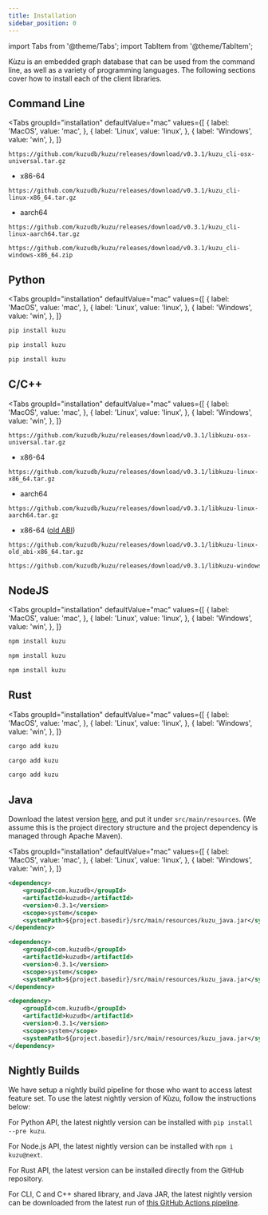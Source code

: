 ```yaml
---
title: Installation
sidebar_position: 0
---
```


import Tabs from '@theme/Tabs';
import TabItem from '@theme/TabItem';

Kùzu is an embedded graph database that can be used from the command line, as well as
a variety of programming languages. The following sections cover how to install each of the
client libraries.

## Command Line

<Tabs groupId="installation" defaultValue="mac" values={[
      { label: 'MacOS', value: 'mac', },
      { label: 'Linux', value: 'linux', },
      { label: 'Windows', value: 'win', },
  ]}
>
<TabItem value="mac">

```
https://github.com/kuzudb/kuzu/releases/download/v0.3.1/kuzu_cli-osx-universal.tar.gz
```

</TabItem>

<TabItem value="linux">

- x86-64

```
https://github.com/kuzudb/kuzu/releases/download/v0.3.1/kuzu_cli-linux-x86_64.tar.gz
```

- aarch64

```
https://github.com/kuzudb/kuzu/releases/download/v0.3.1/kuzu_cli-linux-aarch64.tar.gz
```

</TabItem>

<TabItem value="win">

```
https://github.com/kuzudb/kuzu/releases/download/v0.3.1/kuzu_cli-windows-x86_64.zip
```

</TabItem>

</Tabs>

## Python

<Tabs groupId="installation" defaultValue="mac" values={[
      { label: 'MacOS', value: 'mac', },
      { label: 'Linux', value: 'linux', },
      { label: 'Windows', value: 'win', },
  ]}
>
<TabItem value="mac">

```bash
pip install kuzu
```

</TabItem>

<TabItem value="linux">

```bash
pip install kuzu
```

</TabItem>

<TabItem value="win">

```bash
pip install kuzu
```

</TabItem>

</Tabs>

## C/C++

<Tabs groupId="installation" defaultValue="mac" values={[
      { label: 'MacOS', value: 'mac', },
      { label: 'Linux', value: 'linux', },
      { label: 'Windows', value: 'win', },
  ]}
>
<TabItem value="mac">

```
https://github.com/kuzudb/kuzu/releases/download/v0.3.1/libkuzu-osx-universal.tar.gz
```

</TabItem>

<TabItem value="linux">

- x86-64

```
https://github.com/kuzudb/kuzu/releases/download/v0.3.1/libkuzu-linux-x86_64.tar.gz
```

- aarch64

```
https://github.com/kuzudb/kuzu/releases/download/v0.3.1/libkuzu-linux-aarch64.tar.gz
```

- x86-64 ([old ABI](https://gcc.gnu.org/onlinedocs/libstdc++/manual/using_dual_abi.html))

```
https://github.com/kuzudb/kuzu/releases/download/v0.3.1/libkuzu-linux-old_abi-x86_64.tar.gz
```

</TabItem>

<TabItem value="win">

```bash
https://github.com/kuzudb/kuzu/releases/download/v0.3.1/libkuzu-windows-x86_64.zip
```

</TabItem>

</Tabs>

## NodeJS

<Tabs groupId="installation" defaultValue="mac" values={[
      { label: 'MacOS', value: 'mac', },
      { label: 'Linux', value: 'linux', },
      { label: 'Windows', value: 'win', },
  ]}
>
<TabItem value="mac">

```bash
npm install kuzu
```

</TabItem>

<TabItem value="linux">

```bash
npm install kuzu
```

</TabItem>

<TabItem value="win">

```bash
npm install kuzu
```

</TabItem>

</Tabs>

## Rust

<Tabs groupId="installation" defaultValue="mac" values={[
      { label: 'MacOS', value: 'mac', },
      { label: 'Linux', value: 'linux', },
      { label: 'Windows', value: 'win', },
  ]}
>
<TabItem value="mac">

```bash
cargo add kuzu
```

</TabItem>

<TabItem value="linux">

```bash
cargo add kuzu
```

</TabItem>

<TabItem value="win">

```bash
cargo add kuzu
```

</TabItem>

</Tabs>

## Java

Download the latest version [here](https://github.com/kuzudb/kuzu/releases/download/v0.3.1/kuzu_java.jar), and put it under `src/main/resources`. (We assume this is the project directory structure and the project dependency is managed through Apache Maven).

<Tabs groupId="installation" defaultValue="mac" values={[
      { label: 'MacOS', value: 'mac', },
      { label: 'Linux', value: 'linux', },
      { label: 'Windows', value: 'win', },
  ]}
>
<TabItem value="mac">

```xml
<dependency>
    <groupId>com.kuzudb</groupId>
    <artifactId>kuzudb</artifactId>
    <version>0.3.1</version>
    <scope>system</scope>
    <systemPath>${project.basedir}/src/main/resources/kuzu_java.jar</systemPath>
</dependency>
```

</TabItem>

<TabItem value="linux">

```xml
<dependency>
    <groupId>com.kuzudb</groupId>
    <artifactId>kuzudb</artifactId>
    <version>0.3.1</version>
    <scope>system</scope>
    <systemPath>${project.basedir}/src/main/resources/kuzu_java.jar</systemPath>
</dependency>
```

</TabItem>

<TabItem value="win">

```xml
<dependency>
    <groupId>com.kuzudb</groupId>
    <artifactId>kuzudb</artifactId>
    <version>0.3.1</version>
    <scope>system</scope>
    <systemPath>${project.basedir}/src/main/resources/kuzu_java.jar</systemPath>
</dependency>
```

</TabItem>

</Tabs>

## Nightly Builds

We have setup a nightly build pipeline for those who want to access latest feature set. To use the latest nightly version of Kùzu, follow the instructions below:

For Python API, the latest nightly version can be installed with `pip install --pre kuzu`.

For Node.js API, the latest nightly version can be installed with `npm i kuzu@next`.

For Rust API, the latest version can be installed directly from the GitHub repository.

For CLI, C and C++ shared library, and Java JAR, the latest nightly version can be downloaded from the latest run of [this GitHub Actions pipeline](https://github.com/kuzudb/kuzu/actions/workflows/build-and-deploy.yml).
